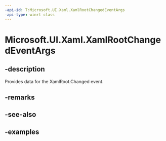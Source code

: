 ```yaml
---
-api-id: T:Microsoft.UI.Xaml.XamlRootChangedEventArgs
-api-type: winrt class
---
```


<!-- Class syntax.
public class XamlRootChangedEventArgs 
-->

# Microsoft.UI.Xaml.XamlRootChangedEventArgs

## -description

Provides data for the XamlRoot.Changed event.

## -remarks

## -see-also

## -examples


